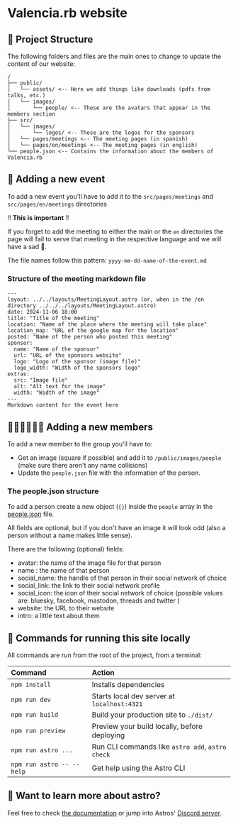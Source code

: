 # Valencia.rb website

## 🚀 Project Structure

The following folders and files are the main ones to change to update the content
of our website:

```text
/
├── public/
│   └── assets/ <-- Here we add things like downloads (pdfs from talks, etc.)
│   └── images/
│       └── people/ <-- These are the avatars that appear in the members section
├── src/
│   └── images/
│       └── logos/ <-- These are the logos for the sponsors
│   └── pages/meetings <-- The meeting pages (in spanish)
│   └── pages/en/meetings <-- The meeting pages (in english)
└── people.json <-- Contains the information about the members of Valencia.rb
```

## 🎤 Adding a new event

To add a new event you'll have to add it to the `src/pages/meetings` and `src/pages/en/meetings` directories

‼️ **This is important** ‼️

If you forget to add the meeting to either the main or the `en` directories the page
will fail to serve that meeting in the respective language and we will have a sad 🦇.

The file names follow this pattern: `yyyy-mm-dd-name-of-the-event.md`

### Structure of the meeting markdown file

```
---
layout: ../../layouts/MeetingLayout.astro (or, when in the /en directory ../../../layouts/MeetingLayout.astro)
date: 2024-11-06 18:00
title: "Title of the meeting"
location: "Name of the place where the meeting will take place"
location_map: "URL of the google map for the location"
posted: "Name of the person who posted this meeting"
sponsor:
  name: "Name of the sponsor"
  url: "URL of the sponsors website"
  logo: "Logo of the sponsor (image file)"
  logo_width: "Width of the sponsors logo"
extras:
  src: "Image file"
  alt: "Alt text for the image"
  width: "Width of the image"
---
Markdown content for the event here
```

## 🧛🏼‍♀️🧛🏽‍♂️ Adding a new members

To add a new member to the group you'll have to:

- Get an image (square if possible) and add it to `/public/images/people` (make sure there aren't any name collisions)
- Update the `people.json` file with the information of the person.

### The people.json structure

To add a person create a new object (`{}`) inside the `people` array in the [people.json](./src/people.json) file.

All fields are optional, but if you don't have an image it will look odd (also a person without a name makes little sense).

There are the following (optional) fields:

- avatar: the name of the image file for that person
- name : the name of that person
- social_name: the handle of that person in their social network of choice
- social_link: the link to their social network profile
- social_icon: the icon of their social network of choice (possible values are: bluesky, facebook, mastodon, threads and twitter )
- website: the URL to their website
- intro: a little text about them


## 🧞 Commands for running this site locally

All commands are run from the root of the project, from a terminal:

| Command                   | Action                                           |
| :------------------------ | :----------------------------------------------- |
| `npm install`             | Installs dependencies                            |
| `npm run dev`             | Starts local dev server at `localhost:4321`      |
| `npm run build`           | Build your production site to `./dist/`          |
| `npm run preview`         | Preview your build locally, before deploying     |
| `npm run astro ...`       | Run CLI commands like `astro add`, `astro check` |
| `npm run astro -- --help` | Get help using the Astro CLI                     |

## 👀 Want to learn more about astro?

Feel free to check [the documentation](https://docs.astro.build) or jump into Astros' [Discord server](https://astro.build/chat).
